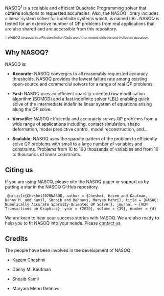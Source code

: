 
NASOQ$^1$ is a scalable and efficient Quadratic Programming solver that obtains solutions to requested accuracies. Also, the NASOQ library includes a linear system solver for indefinite systems which, is named LBL.
NASOQ is tested for an extensive number of QP problems from real applications that are also shared and are accessible from this repository. 

*<span style="font-size:0.75em;">1. NASOQ /nʌzoʊk/ is a Persian/Indian/Urdu word that means delicate and indicates accuracy.</span>*
## Why NASOQ?
NASOQ is:

* **Accurate:** NASOQ converges to all reasonably requested accuracy thresholds. NASOQ provides the lowest failure rate among existing open-source and commercial solvers for a range of real QP problems. 

* **Fast:** NASOQ uses an efficient sparsity-oriented row modification algorithm (SOMOD) and a fast indefinite solver (LBL) enabling quick solve of the intermediate indefinite linear system of equations arising along the QP solve.

* **Versatile:** NASOQ efficiently and accurately solves QP problems from a wide range of applications including, contact simulation, shape deformation, model predictive control, model reconstruction, and... 

* **Scalable:** NASOQ uses the sparsity pattern of the problem to efficiently solve QP problems with small to a large number of variables and constraints. Problems from 10 to 100 thousands of variables and from 10 to thousands of linear constraints.

## Citing us
If you are using NASOQ, please cite the NASOQ paper or support us by putting a star in the NASOQ GitHub repository.

```
 @article{Cheshmi2020NASOQ, author = {Cheshmi, Kazem and Kaufman, Danny M. and Kamil, Shoaib and Dehnavi, Maryam Mehri}, title = {NASOQ: Numerically Accurate Sparsity-Oriented QP Solver}, journal = {ACM Transactions on Graphics}, year = {2020}, volume = {39}, number = {4} 
 ```

We are keen to hear your success stories with NASOQ. We are also ready to help you to fit NASOQ into your needs. Please [contact us](mailto:kazem@cs.toronto.edu).

## Credits
The people have been involved in the development of NASOQ:

* Kazem Cheshmi

* Danny M. Kaufman

* Shoaib Kamil

* Maryam Mehri Dehnavi

